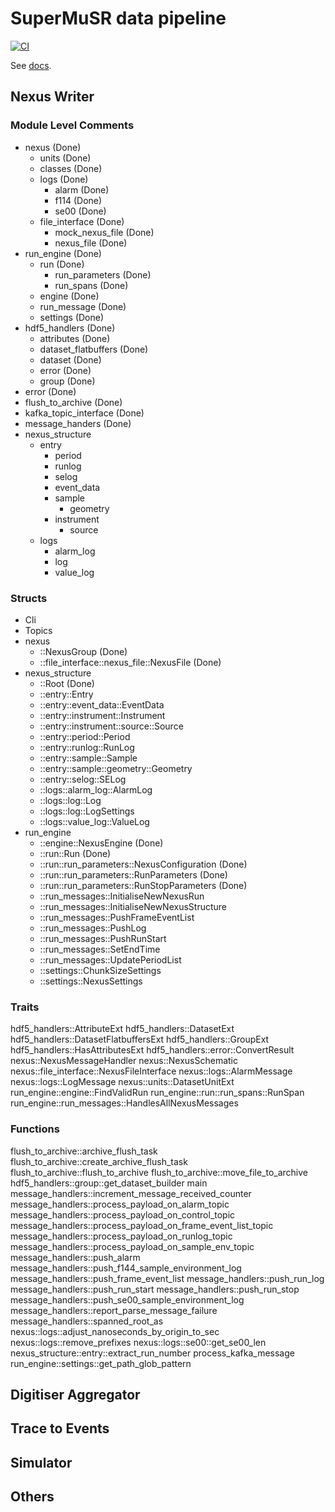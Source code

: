 # SuperMuSR data pipeline

[![CI](https://github.com/DanNixon/supermusr-data-pipeline/actions/workflows/ci.yml/badge.svg)](https://github.com/DanNixon/supermusr-data-pipeline/actions/workflows/ci.yml)

See [docs](./docs).


## Nexus Writer

### Module Level Comments
- nexus (Done)
    - units (Done)
    - classes (Done)
    - logs (Done)
        - alarm (Done)
        - f114 (Done)
        - se00 (Done)
    - file_interface (Done)
        - mock_nexus_file (Done)
        - nexus_file (Done)
 - run_engine (Done)
    - run (Done)
        - run_parameters (Done)
        - run_spans (Done)
    - engine (Done)
    - run_message (Done)
    - settings (Done)
- hdf5_handlers (Done)
    - attributes (Done)
    - dataset_flatbuffers (Done)
    - dataset (Done)
    - error (Done)
    - group (Done)
- error (Done)
- flush_to_archive (Done)
- kafka_topic_interface (Done)
- message_handers (Done)
- nexus_structure
    - entry
        - period
        - runlog
        - selog
        - event_data
        - sample
            - geometry
        - instrument
            - source
    - logs
        - alarm_log
        - log
        - value_log

### Structs

- Cli
- Topics
- nexus
    - ::NexusGroup (Done)
    - ::file_interface::nexus_file::NexusFile (Done)
- nexus_structure
    - ::Root (Done)
    - ::entry::Entry
    - ::entry::event_data::EventData
    - ::entry::instrument::Instrument
    - ::entry::instrument::source::Source
    - ::entry::period::Period
    - ::entry::runlog::RunLog
    - ::entry::sample::Sample
    - ::entry::sample::geometry::Geometry
    - ::entry::selog::SELog
    - ::logs::alarm_log::AlarmLog
    - ::logs::log::Log
    - ::logs::log::LogSettings
    - ::logs::value_log::ValueLog
- run_engine
    - ::engine::NexusEngine (Done)
    - ::run::Run (Done)
    - ::run::run_parameters::NexusConfiguration (Done)
    - ::run::run_parameters::RunParameters (Done)
    - ::run::run_parameters::RunStopParameters (Done)
    - ::run_messages::InitialiseNewNexusRun
    - ::run_messages::InitialiseNewNexusStructure
    - ::run_messages::PushFrameEventList
    - ::run_messages::PushLog
    - ::run_messages::PushRunStart
    - ::run_messages::SetEndTime
    - ::run_messages::UpdatePeriodList
    - ::settings::ChunkSizeSettings
    - ::settings::NexusSettings

### Traits

hdf5_handlers::AttributeExt
hdf5_handlers::DatasetExt
hdf5_handlers::DatasetFlatbuffersExt
hdf5_handlers::GroupExt
hdf5_handlers::HasAttributesExt
hdf5_handlers::error::ConvertResult
nexus::NexusMessageHandler
nexus::NexusSchematic
nexus::file_interface::NexusFileInterface
nexus::logs::AlarmMessage
nexus::logs::LogMessage
nexus::units::DatasetUnitExt
run_engine::engine::FindValidRun
run_engine::run::run_spans::RunSpan
run_engine::run_messages::HandlesAllNexusMessages

### Functions

flush_to_archive::archive_flush_task
flush_to_archive::create_archive_flush_task
flush_to_archive::flush_to_archive
flush_to_archive::move_file_to_archive
hdf5_handlers::group::get_dataset_builder
main
message_handlers::increment_message_received_counter
message_handlers::process_payload_on_alarm_topic
message_handlers::process_payload_on_control_topic
message_handlers::process_payload_on_frame_event_list_topic
message_handlers::process_payload_on_runlog_topic
message_handlers::process_payload_on_sample_env_topic
message_handlers::push_alarm
message_handlers::push_f144_sample_environment_log
message_handlers::push_frame_event_list
message_handlers::push_run_log
message_handlers::push_run_start
message_handlers::push_run_stop
message_handlers::push_se00_sample_environment_log
message_handlers::report_parse_message_failure
message_handlers::spanned_root_as
nexus::logs::adjust_nanoseconds_by_origin_to_sec
nexus::logs::remove_prefixes
nexus::logs::se00::get_se00_len
nexus_structure::entry::extract_run_number
process_kafka_message
run_engine::settings::get_path_glob_pattern

## Digitiser Aggregator

## Trace to Events

## Simulator

## Others
